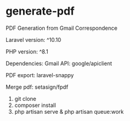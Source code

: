 # generate-pdf
PDF Generation from Gmail Correspondence

Laravel version: ^10.10

PHP version: ^8.1


Dependencies:
Gmail API: google/apiclient

PDF export: laravel-snappy

Merge pdf: setasign/fpdf


1. git clone
2. composer install
4. php artisan serve & php artisan queue:work


